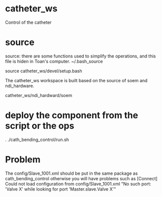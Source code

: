 # catheter_ws
Control of the catheter

# source
source: there are some functions used to simplify the operations, and this file is hiden in Toan's computer.
~/.bash_source

source catheter_ws/devel/setup.bash

The catheter_ws workspace is built based on the source of soem and ndi_hardware.

catheter_ws/ndi_hardward/soem

# deploy the component from the script or the ops
. ./cath_bending_control/run.sh

# Problem
The config/Slave_1001.xml should be put in the same package as cath_bending_control
otherwise you will have problems such as 
[Connect] Could not load configuration from config/Slave_1001.xml
"No such port: 'Valve X' while looking for port 'Master.slave.Valve X'"




